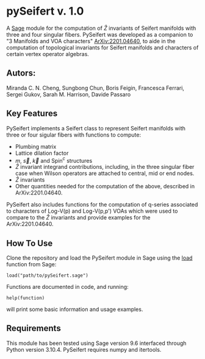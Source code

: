 # pySeifert v. 1.0
A [Sage](https://www.sagemath.org/) module for the computation of $\hat{Z}$ invariants of Seifert manifolds with three and four singular fibers. PySeifert was developed as a companion to "3 Manifolds and VOA characters" [ArXiv:2201.04640](https://www.arxiv.org/abs/2201.04640), to aide in the computation of topological invariants for Seifert manifolds and characters of certain vertex operator algebras.

## Autors:
Miranda C. N. Cheng, Sungbong Chun, Boris Feigin, Francesca Ferrari, Sergei Gukov, Sarah M. Harrison, Davide Passaro 

## Key Features

PySeifert implements a Seifert class to represent Seifert manifolds with three or four sigular fibers with functions to compute:
  - Plumbing matrix
  - Lattice dilation factor
  - $m$, $\vec s$, $\vec k$ and Spin$^c$ structures
  - $\hat{Z}$ invariant integrand contributions, including, in the three singular fiber case when Wilson operators are attached to central, mid or end nodes.
  - $\hat{Z}$ invariants
  - Other quantities needed for the computation of the above, described in ArXiv:2201.04640.

PySeifert also includes functions for the computation of q-series associated to characters of Log-V(p) and Log-V(p,p') VOAs which were used to compare to the $\hat{Z}$ invariants and provide examples for the ArXiv:2201.04640.


## How To Use

Clone the repository and load the PySeifert module in Sage using the [load](https://doc.sagemath.org/html/en/reference/repl/sage/repl/load.html#sage.repl.load.load) function from Sage:
```
load("path/to/pySeifert.sage")   
```
Functions are documented in code, and running:
```
help(function)
```
will print some basic information and usage examples.


## Requirements

This module has been tested using Sage version 9.6 interfaced through Python version 3.10.4. PySeifert requires numpy and itertools.
